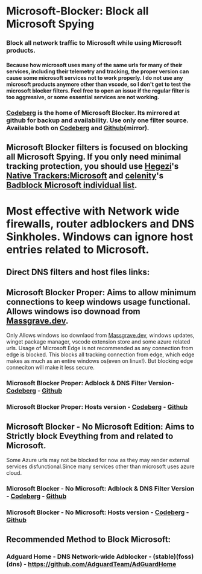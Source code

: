 # Microsoft-Blocker: Block all Microsoft Spying
### Block all network traffic to Microsoft while using Microsoft products.
#### Because how microsoft uses many of the same urls for many of their services, including their telemetry and tracking, the proper version can cause some microsoft services not to work properly. I do not use any microsoft products anymore other than vscode, so I don't get to test the microsoft blocker filters. Feel free to open an issue if the regular filter is too aggressive, or some essential services are not working. 
### [Codeberg](https://codeberg.org/privacyfilters/Microsoft-Blocker) is the home of Microsoft Blocker. Its mirrored at github for backup and availability. Use only one filter source. <br>Available both on [Codeberg](https://codeberg.org/privacyfilters/Microsoft-Blocker) and [Github](https://github.com/privacyfilters/Microsoft-Blocker)(mirror).

## Microsoft Blocker filters is focused on blocking all Microsoft Spying. If you only need minimal tracking protection, you should use [Hegezi](https://github.com/hagezi/dns-blocklists)'s [Native Trackers:Microsoft](https://github.com/hagezi/dns-blocklists?tab=readme-ov-file#native) and [celenity](https://codeberg.org/celenity/)'s [Badblock Microsoft individual list](https://codeberg.org/celenity/BadBlock#individual-lists).

# Most effective with Network wide firewalls, router adblockers and DNS Sinkholes. Windows can ignore host entries related to Microsoft.

## Direct DNS filters and host files links:

## Microsoft Blocker Proper: Aims to allow minimum connections to keep windows usage functional. Allows windows iso downoad from [Massgrave.dev](https://massgrave.dev/genuine-installation-media).
Only Allows windows iso downlaod from [Massgrave.dev](https://massgrave.dev/genuine-installation-media), windows updates, winget package manager, vscode extension store and some azure related urls. Usage of Microsoft Edge is not recommended as any connection from edge is blocked. This blocks all tracking connection from edge, which edge makes as much as an entire windows os(even on linux!). But blocking edge conneciton will make it less secure.
### Microsoft Blocker Proper: Adblock & DNS Filter Version- [Codeberg](https://codeberg.org/privacyfilters/Microsoft-Blocker/raw/branch/main/adblock_dns_proper.txt) - [Github](https://raw.githubusercontent.com/privacyfilters/Microsoft-Blocker/refs/heads/main/adblock_dns_proper.txt)
### Microsoft Blocker Proper: Hosts version - [Codeberg](https://codeberg.org/privacyfilters/Microsoft-Blocker/raw/branch/main/hosts) - [Github](https://raw.githubusercontent.com/privacyfilters/Microsoft-Blocker/refs/heads/main/hosts)
## Microsoft Blocker - No Microsoft Edition: Aims to Strictly block Eveything from and related to Microsoft. 
Some Azure urls may not be blocked for now as they may render external services disfunctional.Since many services other than microsoft uses azure cloud.
### Microsoft Blocker - No Microsoft: Adblock & DNS Filter Version - [Codeberg](https://codeberg.org/privacyfilters/Microsoft-Blocker/raw/branch/main/adblock_dns_nomicrosoft.txt) - [Github](https://raw.githubusercontent.com/privacyfilters/Microsoft-Blocker/refs/heads/main/adblock_dns_nomicrosoft.txt)
### Microsoft Blocker - No Microsoft: Hosts version - [Codeberg](https://codeberg.org/privacyfilters/Microsoft-Blocker/raw/branch/main/hosts_nomicrosoft) - [Github](https://raw.githubusercontent.com/privacyfilters/Microsoft-Blocker/refs/heads/main/hosts_nomicrosoft)

## Recommended Method to Block Microsoft:
### Adguard Home - DNS Network-wide Adblocker - (stable)(foss)(dns) - https://github.com/AdguardTeam/AdGuardHome